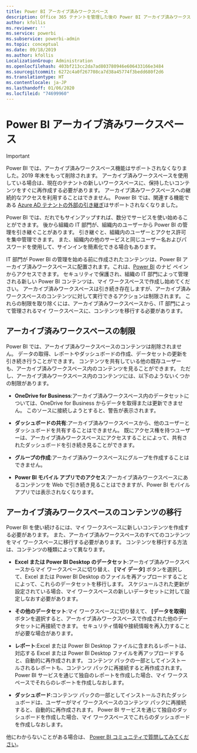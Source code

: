 ```yaml
---
title: Power BI アーカイブ済みワークスペース
description: Office 365 テナントを管理した後の Power BI アーカイブ済みワークスペース
author: kfollis
ms.reviewer: ''
ms.service: powerbi
ms.subservice: powerbi-admin
ms.topic: conceptual
ms.date: 09/18/2019
ms.author: kfollis
LocalizationGroup: Administration
ms.openlocfilehash: 403bf213cc2da7ad803780946e606433166e3484
ms.sourcegitcommit: 6272c4a0f267708ca7d38a45774f3bedd680f2d6
ms.translationtype: HT
ms.contentlocale: ja-JP
ms.lasthandoff: 01/06/2020
ms.locfileid: "74699960"
---
```

# <a name="power-bi-archived-workspace"></a>Power BI アーカイブ済みワークスペース

> [!IMPORTANT]
> Power BI では、アーカイブ済みワークスペース機能はサポートされなくなりました。2019 年末をもって削除されます。 アーカイブ済みワークスペースを使用している場合は、現在のテナントの新しいワークスペースに、保持したいコンテンツをすぐに再作成する必要があります。 アーカイブ済みワークスペースへの継続的なアクセスを利用することはできません。 Power BI では、関連する機能である [Azure AD テナントの外部の引き継ぎ](service-admin-faq.md#what-is-the-process-to-manage-a-tenant-created-by-microsoft-for-my-users)はサポートされなくなりました。

Power BI では、だれでもサインアップすれば、数分でサービスを使い始めることができます。  後から組織の IT 部門が、組織内のユーザーから Power BI の管理を引き継ぐことがあります。  引き継ぐと、組織内のユーザーとアクセス許可を集中管理できます。 また、組織内の他のサービスと同じユーザー名およびパスワードを使用して、サインインを簡素化できる場合もあります。

IT 部門が Power BI の管理を始める前に作成されたコンテンツは、Power BI アーカイブ済みワークスペースに配置されます。これは、[Power BI](https://app.powerbi.com) のナビ ペインからアクセスできます。 セキュリティで保護され、組織の IT 部門によって管理される新しい Power BI コンテンツは、マイ ワークスペースで作成し始めてください。  アーカイブ済みワークスペースは引き続き存在しますが、アーカイブ済みワークスペースのコンテンツに対して実行できるアクションは制限されます。  これらの制限を取り除くには、アーカイブ済みワークスペースから、IT 部門によって管理されるマイ ワークスペースに、コンテンツを移行する必要があります。

## <a name="restrictions-in-your-archived-workspace"></a>アーカイブ済みワークスペースの制限

Power BI では、アーカイブ済みワークスペースのコンテンツは削除されません。 データの取得、レポートやダッシュボードの作成、データセットの更新を引き続き行うことができます。 コンテンツを共有している他の既存ユーザーも、アーカイブ済みワークスペース内のコンテンツを見ることができます。 ただし、アーカイブ済みワークスペース内のコンテンツには、以下のようないくつかの制限があります。

* **OneDrive for Business**:アーカイブ済みワークスペース内のデータセットについては、OneDrive for Business からデータを取得または更新できません。  このソースに接続しようとすると、警告が表示されます。

* **ダッシュボードの共有**:アーカイブ済みワークスペースから、他のユーザーとダッシュボードを共有することはできません。  既にアクセス権を持つユーザーは、アーカイブ済みワークスペースにアクセスすることによって、共有されたダッシュボードを引き続き見ることができます。

* **グループの作成**:アーカイブ済みワークスペースにグループを作成することはできません。

* **Power BI モバイル アプリでのアクセス**:アーカイブ済みワークスペースにあるコンテンツを Web で引き続き見ることはできますが、Power BI モバイル アプリでは表示されなくなります。

## <a name="migrating-content-in-your-archived-workspace"></a>アーカイブ済みワークスペースのコンテンツの移行

Power BI を使い続けるには、マイ ワークスペースに新しいコンテンツを作成する必要があります。 また、アーカイブ済みワークスペースのすべてのコンテンツをマイ ワークスペースに移行する必要があります。  コンテンツを移行する方法は、コンテンツの種類によって異なります。

* **Excel または Power BI Desktop のデータセット**:アーカイブ済みワークスペースからマイ ワークスペースに切り替え、 **[マイ データ]** ボタンを選択して、Excel または Power BI Desktop のファイルを再アップロードすることによって、これらのデータセットを移行します。  スケジュールされた更新が設定されている場合、マイ ワークスペースの新しいデータセットに対して設定しなおす必要があります。

* **その他のデータセット**:マイ ワークスペースに切り替えて、 **[データを取得]** ボタンを選択すると、アーカイブ済みワークスペースで作成された他のデータセットに再接続できます。  セキュリティ情報や接続情報を再入力することが必要な場合があります。

* **レポート**:Excel または Power BI Desktop ファイルに含まれるレポートは、対応する Excel または Power BI Desktop ファイルを再アップロードすると、自動的に再作成されます。 コンテンツ パックの一部としてインストールされるレポートも、コンテンツ パックに再接続すると再作成されます。 Power BI サービスを通じて独自のレポートを作成した場合、マイ ワークスペースでそれらのレポートを作成しなおします。

* **ダッシュボード**:コンテンツ パックの一部としてインストールされたダッシュボードは、ユーザーがマイ ワークスペースのコンテンツ パックに再接続すると、自動的に再作成されます。 Power BI サービスを通じて独自のダッシュボードを作成した場合、マイ ワークスペースでこれらのダッシュボードを作成しなおします。

他にわからないことがある場合は、 [Power BI コミュニティで質問してみてください](https://community.powerbi.com/)。

